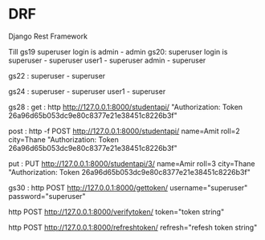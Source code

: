 # DRF
Django Rest Framework

Till gs19 superuser login is admin - admin
gs20: 
superuser login is superuser - superuser
user1 - superuser
admin - superuser


gs22 : superuser - superuser

gs24 : superuser - superuser
user1 - superuser

gs28 : 
get : http http://127.0.0.1:8000/studentapi/ "Authorization: Token 26a96d65b053dc9e80c8377e21e38451c8226b3f"

post : http -f POST http://127.0.0.1:8000/studentapi/ name=Amit roll=2 city=Thane "Authorization: Token 26a96d65b053dc9e80c8377e21e38451c8226b3f"

put : PUT http://127.0.0.1:8000/studentapi/3/ name=Amir roll=3 city=Thane "Authorization: Token 
26a96d65b053dc9e80c8377e21e38451c8226b3f"


gs30 :
http POST http://127.0.0.1:8000/gettoken/ username="superuser" password="superuser"

http POST http://127.0.0.1:8000/verifytoken/ token="token string"

http POST http://127.0.0.1:8000/refreshtoken/ refresh="refesh token string"
